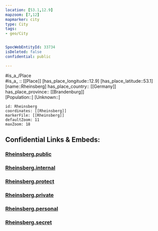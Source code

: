 ```yaml
---
location: [53.1,12.9] 
mapzoom: [7,12] 
mapmarker: city 
type: City
tags:
- geo/City


SpocWebEntityId: 33734
isDeleted: false
confidential: public

---
```

#is_a_/Place  
#is_a_ :: [[Place]] 
[has_place_longitude::12.9] 
[has_place_latitude::53.1] 
[name::Rheinsberg] 
has_place_country:: [[Germany]]  
has_place_province:: [[Brandenburg]]  
[Population::] 
[Unknown::] 


```leaflet
id: Rheinsberg
coordinates: [[Rheinsberg]] 
markerFile: [[Rheinsberg]] 
defaultZoom: 11 
maxZoom: 18
```


## Confidential Links & Embeds: 

### [Rheinsberg.public](/_public/\Earth\Continent\Europe\Europe~Central\Germany\Germany~East\Brandenburg\counties~Brandenburg\Ostprignitz-Ruppin\cities~Ostprignitz-RuppinRheinsberg.public.md) 

### [Rheinsberg.internal](/_internal/\Earth\Continent\Europe\Europe~Central\Germany\Germany~East\Brandenburg\counties~Brandenburg\Ostprignitz-Ruppin\cities~Ostprignitz-RuppinRheinsberg.internal.md) 

### [Rheinsberg.protect](/_protect/\Earth\Continent\Europe\Europe~Central\Germany\Germany~East\Brandenburg\counties~Brandenburg\Ostprignitz-Ruppin\cities~Ostprignitz-RuppinRheinsberg.protect.md) 

### [Rheinsberg.private](/_private/\Earth\Continent\Europe\Europe~Central\Germany\Germany~East\Brandenburg\counties~Brandenburg\Ostprignitz-Ruppin\cities~Ostprignitz-RuppinRheinsberg.private.md) 

### [Rheinsberg.personal](/_personal/\Earth\Continent\Europe\Europe~Central\Germany\Germany~East\Brandenburg\counties~Brandenburg\Ostprignitz-Ruppin\cities~Ostprignitz-RuppinRheinsberg.personal.md) 

### [Rheinsberg.secret](/_secret/\Earth\Continent\Europe\Europe~Central\Germany\Germany~East\Brandenburg\counties~Brandenburg\Ostprignitz-Ruppin\cities~Ostprignitz-RuppinRheinsberg.secret.md)

